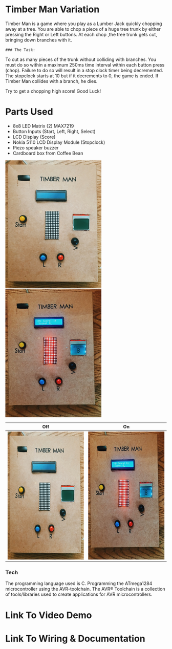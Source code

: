 # Timber Man Variation

Timber Man is a game where you play as a Lumber Jack quickly chopping away at a tree. 
You are able to chop a piece of a huge tree trunk by either pressing the 
Right or Left buttons. At each chop ,the tree trunk gets cut, bringing down
branches with it. 

	### The Task:

To cut as many pieces of the trunk without colliding with branches. You must
do so within a maximum 250ms time interval within each button press (chop). Failure to 
do so will result in a stop clock timer being decremented. The stopclock starts at 10
but if it decrements to 0, the game is ended. If Timber Man collides with a branch, he dies.   

Try to get a chopping high score! Good Luck! 


# Parts Used
  - 8x8 LED Matrix (2) MAX7219
  - Button Inputs (Start, Left, Right, Select)
  - LCD Display (Score)
  - Nokia 5110 LCD Display Module (Stopclock)
  - Piezo speaker buzzer
  - Cardboard box from Coffee Bean

<p float="left">
  <img src="images/Setup.JPG" width="300" height="400" />
  <img src="images/TurnedOn.JPG" width="300" height="400"/> 
</p>

Off             |  On
:-------------------------:|:-------------------------:
<img src="images/Setup.JPG" width="300" height="400" >  | <img src="images/TurnedOn.JPG" width="300" height="400"> 

### Tech
The programming language used is C. Programming the ATmega1284 microcontroller using the AVR-toolchain.
The AVR® Toolchain is a collection of tools/libraries used to create applications for AVR microcontrollers. 


# Link To Video Demo

# Link To Wiring & Documentation



